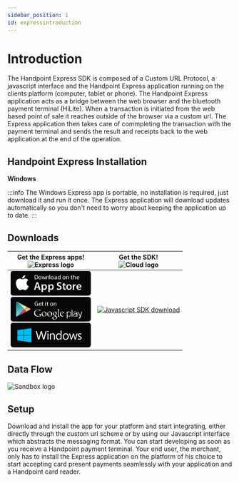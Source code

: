 ```yaml
---
sidebar_position: 1
id: expressintroduction
---
```


# Introduction

The Handpoint Express SDK is composed of a Custom URL Protocol, a javascript interface and the Handpoint Express application running on the clients platform (computer, tablet or phone). The Handpoint Express application acts as a bridge between the web browser and the bluetooth payment terminal (HiLite). When a transaction is initiated from the web based point of sale it reaches outside of the browser via a custom url. The Express application then takes care of commpleting the transaction with the payment terminal and sends the result and receipts back to the web application at the end of the operation. 


## Handpoint Express Installation

**Windows**

:::info
The Windows Express app is portable, no installation is required, just download it and run it once. The Express application will download updates automatically so you don't need to worry about keeping the application up to date.
:::

## Downloads


Get the Express apps! <br />  ![Express logo](/img/icon-express.png)  |  Get the SDK! <br />  ![Cloud logo](/img/cloud.png)
:-------------------------:|:-------------------------:
 [![iOS download](./assets/apple-store.png)](https://itunes.apple.com/us/app/express-handpoint/id1324085213?mt=8) <br />[![Android download](./assets/play-store.png)](https://play.google.com/store/apps/details?id=com.handpoint.express)<br />[![Windows download](./assets/windows-store.png)](https://www.handpoint.com/downloads/express/windows/Express.exe)|  [![Javascript SDK download](/img/Javascriptsdk.png)](https://handpoint.com/express/js/hapiexpress.js)

## Data Flow

![Sandbox logo](/img/Expressdiagram)

## Setup

Download and install the app for your platform and start integrating, either directly through the custom url scheme or by using our Javascript interface which abstracts the messaging format. You can start developing as soon as you receive a Handpoint payment terminal. Your end user, the merchant, only has to install the Express application on the platform of his choice to start accepting card present payments seamlessly with your application and a Handpoint card reader.
